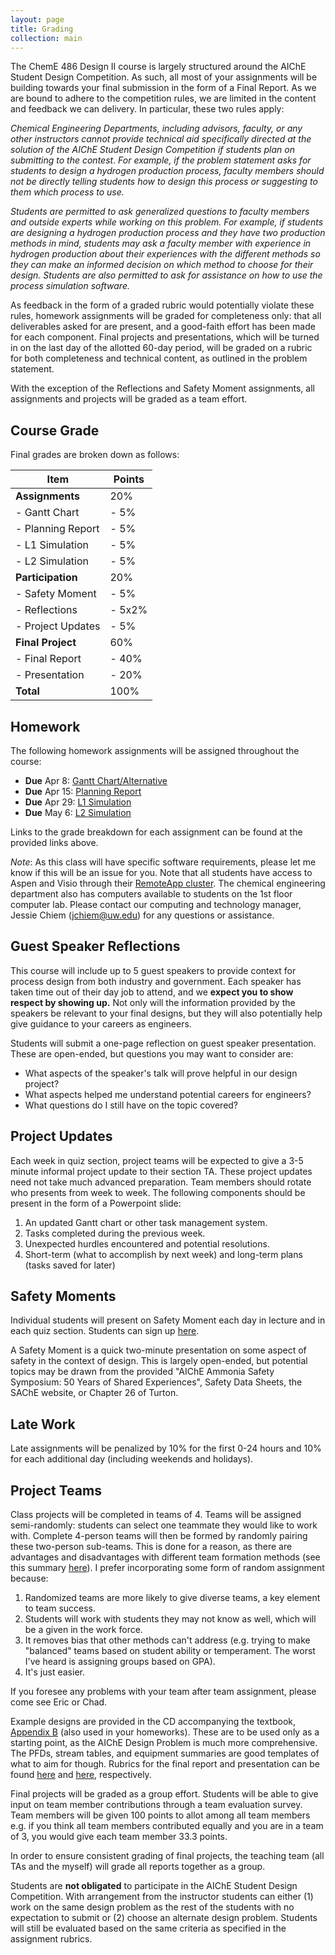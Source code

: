 ```yaml
---
layout: page
title: Grading
collection: main
---
```


The ChemE 486 Design II course is largely structured around the AIChE Student Design Competition. As such, all most of your assignments will be building towards your final submission in the form of a Final Report. As we are bound to adhere to the competition rules, we are limited in the content and feedback we can delivery. In particular, these two rules apply:

*Chemical Engineering Departments, including advisors, faculty, or any other instructors cannot provide technical aid specifically directed at the solution of the AIChE Student Design Competition if students plan on submitting to the contest. For example, if the problem statement asks for students to design a hydrogen production process, faculty members should not be directly telling students how to design this process or suggesting to them which process to use.*

*Students are permitted to ask generalized questions to faculty members and outside experts while working on this problem. For example, if students are designing a hydrogen production process and they have two production methods in mind, students may ask a faculty member with experience in hydrogen production about their experiences with the different methods so they can make an informed decision on which method to choose for their design. Students are also permitted to ask for assistance on how to use the process simulation software.*

As feedback in the form of a graded rubric would potentially violate these rules, homework assignments will be graded for completeness only: that all deliverables asked for are present, and a good-faith effort has been made for each component. Final projects and presentations, which will be turned in on the last day of the allotted 60-day period, will be graded on a rubric for both completeness and technical content, as outlined in the problem statement.

With the exception of the Reflections and Safety Moment assignments, all assignments and projects will be graded as a team effort.

## Course Grade

Final grades are broken down as follows:

| **Item**           | **Points**    |
| ------------------ | ------------- |
| **Assignments**    | 20%           |
| - Gantt Chart      | - 5%          |
| - Planning Report  | - 5%          |
| - L1 Simulation    | - 5%          |
| - L2 Simulation    | - 5%          |
| **Participation**  | 20%           |
| - Safety Moment    | - 5%          |
| - Reflections      | - 5x2%        |
| - Project Updates  | - 5%          |
| **Final Project**  | 60%           |
| - Final Report     | - 40%         |
| - Presentation     | - 20%         |
| **Total**          | 100%          |

## Homework

The following homework assignments will be assigned throughout the course:

* **Due** Apr 8: [Gantt Chart/Alternative](https://canvas.uw.edu/courses/1371821/assignments/5271619)
* **Due** Apr 15: [Planning Report](https://canvas.uw.edu/courses/1371821/assignments/5271620)
* **Due** Apr 29: [L1 Simulation](https://canvas.uw.edu/courses/1371821/assignments/5271621)
* **Due** May 6: [L2 Simulation](https://canvas.uw.edu/courses/1371821/assignments/5271623)

Links to the grade breakdown for each assignment can be found at the provided links above.

*Note*: As this class will have specific software requirements, please let me know if this will be an issue for you. Note that all students have access to Aspen and Visio through their [RemoteApp cluster](https://www.engr.washington.edu/mycoe/computing/studentresources/remoteapp.html). The chemical engineering department also has computers available to students on the 1st floor computer lab. Please contact our computing and technology manager, Jessie Chiem (jchiem@uw.edu) for any questions or assistance.

## Guest Speaker Reflections

This course will include up to 5 guest speakers to provide context for process design from both industry and government. Each speaker has taken time out of their day job to attend, and we **expect you to show respect by showing up.** Not only will the information provided by the speakers be relevant to your final designs, but they will also potentially help give guidance to your careers as engineers.

Students will submit a one-page reflection on guest speaker presentation. These are open-ended, but questions you may want to consider are:

* What aspects of the speaker's talk will prove helpful in our design project?
* What aspects helped me understand potential careers for engineers?
* What questions do I still have on the topic covered?

## Project Updates

Each week in quiz section, project teams will be expected to give a 3-5 minute informal project update to their section TA. These project updates need not take much advanced preparation. Team members should rotate who presents from week to week. The following components should be present in the form of a Powerpoint slide:

1. An updated Gantt chart or other task management system.
2. Tasks completed during the previous week.
3. Unexpected hurdles encountered and potential resolutions.
4. Short-term (what to accomplish by next week) and long-term plans (tasks saved for later)

## Safety Moments

Individual students will present on Safety Moment each day in lecture and in each quiz section. Students can sign up [here]().

A Safety Moment is a quick two-minute presentation on some aspect of safety in the context of design. This is largely open-ended, but potential topics may be drawn from the provided "AIChE Ammonia Safety Symposium: 50 Years of Shared Experiences", Safety Data Sheets, the SAChE website, or Chapter 26 of Turton.

## Late Work

Late assignments will be penalized by 10% for the first 0-24 hours and 10% for each additional day (including weekends and holidays).

## Project Teams

Class projects will be completed in teams of 4. Teams will be assigned semi-randomly: students can select one teammate they would like to work with. Complete 4-person teams will then be formed by randomly pairing these two-person sub-teams. This is done for a reason, as there are advantages and disadvantages with different team formation methods (see this summary [here](http://facultyguidetoteamwork.umn.edu/how-do-i-form-successful-teams)). I prefer incorporating some form of random assignment because:

1. Randomized teams are more likely to give diverse teams, a key element to team success.
2. Students will work with students they may not know as well, which will be a given in the work force.
3. It removes bias that other methods can't address (e.g. trying to make "balanced" teams based on student ability or temperament. The worst I've heard is assigning groups based on GPA).
4. It's just easier.

If you foresee any problems with your team after team assignment, please come see Eric or Chad.

Example designs are provided in the CD accompanying the textbook, [Appendix B](https://github.com/uw-cheme485/uw-cheme485.github.io/raw/master/lectures/example_designs.pdf) (also used in your homeworks). These are to be used only as a starting point, as the AIChE Design Problem is much more comprehensive. The PFDs, stream tables, and equipment summaries are good templates of what to aim for though. Rubrics for the final report and presentation can be found [here](https://github.com/uw-cheme486/uw-cheme486.github.io/raw/master/rubrics/486_Final_Project_Rubric.doc) and [here](https://github.com/uw-cheme486/uw-cheme486.github.io/raw/master/rubrics/486_Presentation_Rubric.doc), respectively.

Final projects will be graded as a group effort. Students will be able to give input on team member contributions through a team evaluation survey. Team members will be given 100 points to allot among all team members e.g. if you think all team members contributed equally and you are in a team of 3, you would give each team member 33.3 points.

In order to ensure consistent grading of final projects, the teaching team (all TAs and the myself) will grade all reports together as a group.

Students are **not obligated** to participate in the AIChE Student Design Competition. With arrangement from the instructor students can either (1) work on the same design problem as the rest of the students with no expectation to submit or (2) choose an alternate design problem. Students will still be evaluated based on the same criteria as specified in the assignment rubrics.
